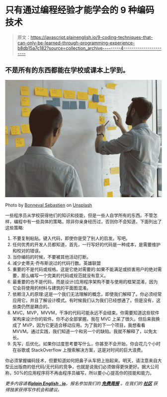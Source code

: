 # 只有通过编程经验才能学会的 9 种编码技术

> 原文：<https://javascript.plainenglish.io/9-coding-techniques-that-can-only-be-learned-through-programming-experience-b8db15a7c182?source=collection_archive---------4----------------------->

## 不是所有的东西都能在学校或课本上学到。

![](img/45c00c76de791f5ed4290d9c216d6e2c.png)

Photo by [Bonneval Sebastien](https://unsplash.com/@sebastien_bonneval?utm_source=medium&utm_medium=referral) on [Unsplash](https://unsplash.com?utm_source=medium&utm_medium=referral)

一些程序员从学校获得他们的知识和技能，但是一些人自学所有的东西。不管怎样，编程中有一些具体的策略，除非你亲身经历过，否则你不会知道，下面列出了这些策略:

1.  不要复制粘贴。键入代码，即使你是受了别人的启发。写吧。
2.  任何优秀的开发人员都知道，首先，一行写好的代码是一种成本，是需要维护和校对的错误。
3.  当你编码的时候，不要被其他活动打断。
4.  减少史蒂夫·乔布斯说过的代码行数。英雄联盟
5.  重要的不是代码或规格。这是它绝对需要的:如果不能满足或损害用户的绝对需要，那么编写一个完美的代码或规范就没有意义。
6.  最重要的也不是代码，而是设计(应用程序架构不要与使用的框架混淆，因为它会将使用的材料与建筑的平面图混淆。
7.  依赖注入的原理:这是一个我们无法理解的概念，即使我们解释了。你必须经常应用它，并且了解设计模式。有时候我们认为我们已经想通了。但是没有，这些类仍然是耦合的。
8.  MVC，MVP，MVVM，干净的代码可能永远不会结束。你需要知道这些软件架构来设计你的软件。你不必全部掌握。我在 MVC 上呆了很久。但后来我换成了 MVP，因为它更适合移动应用。为了我的下一个项目，我想看看 MVVM。通过实践，我们知道一个和另一个的缺陷。我就不解释了，以免太长。
9.  先写，后优化。如果你过度思考要写什么，你甚至不会开始，你会花几个小时在谷歌或 StackOverflow 上搜索解决方案，这是对时间的巨大浪费。

你必须掌握编码技术，但要知道如何把鼻子从车把上抬起来。明天，请注意来自大型云出版商的低代码/无代码的竞争，也就是说我们必须做得更快更好。据大公司称，50%的应用程序将不再由程序员编写，所以要小心提高你的技能和能力。

*更多内容请看*[***plain English . io***](http://plainenglish.io/)*。报名参加我们的* [***免费周报***](http://newsletter.plainenglish.io/) *。在我们的* [***社区***](https://discord.gg/GtDtUAvyhW) *获得独家获得写作机会和建议。*